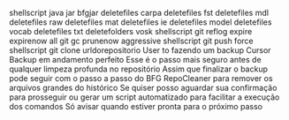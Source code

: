 shellscript
java jar bfgjar deletefiles carpa deletefiles fst deletefiles mdl deletefiles raw deletefiles mat deletefiles ie deletefiles model deletefiles vocab deletefiles txt deletefolders vosk 
shellscript
git reflog expire expirenow all
git gc prunenow aggressive
shellscript
git push force
shellscript
git clone urldorepositorio
User
to fazendo um backup
Cursor
Backup em andamento perfeito Esse é o passo mais seguro antes de qualquer limpeza profunda no repositório
Assim que finalizar o backup pode seguir com o passo a passo do BFG RepoCleaner para remover os arquivos grandes do histórico Se quiser posso aguardar sua confirmação para prosseguir ou gerar um script automatizado para facilitar a execução dos comandos
Só avisar quando estiver pronta para o próximo passo